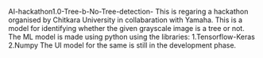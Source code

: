 AI-hackathon1.0-Tree-b-No-Tree-detection- This is regaring a hackathon organised by Chitkara University in collabaration with Yamaha.
This is a model for identifying whether the given grayscale image is a tree or not.
The ML model is made using python using the libraries: 1.Tensorflow-Keras 2.Numpy
The UI model for the same is still in the development phase. 
